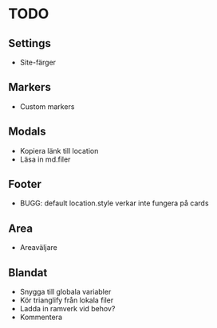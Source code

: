 # TODO

## Settings

* Site-färger

## Markers

* Custom markers

## Modals

* Kopiera länk till location
* Läsa in md.filer

## Footer

* BUGG: default location.style verkar inte fungera på cards

## Area

* Areaväljare

## Blandat

* Snygga till globala variabler
* Kör trianglify från lokala filer
* Ladda in ramverk vid behov?
* Kommentera
